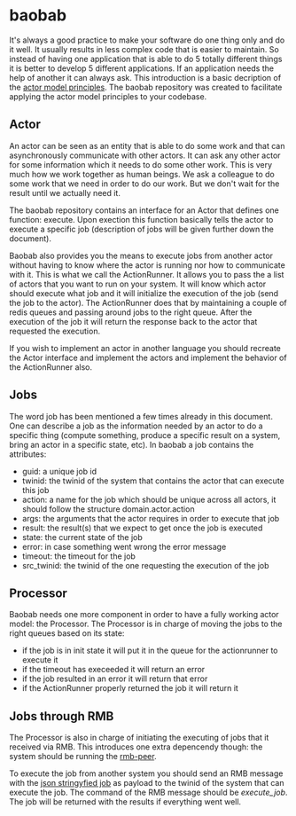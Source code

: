 # baobab

It's always a good practice to make your software do one thing only and do it well. It usually results in less complex code that is easier to maintain. So instead of having one application that is able to do 5 totally different things it is better to develop 5 different applications. If an application needs the help of another it can always ask. This introduction is a basic decription of the [actor model principles](https://www.oreilly.com/library/view/scala-reactive-programming/9781787288645/8253d31d-ed61-46c3-8c69-9d49d8d8ab07.xhtml). The baobab repository was created to facilitate applying the actor model principles to your codebase. 

## Actor

An actor can be seen as an entity that is able to do some work and that can asynchronously communicate with other actors. It can ask any other actor for some information which it needs to do some other work. This is very much how we work together as human beings. We ask a colleague to do some work that we need in order to do our work. But we don't wait for the result until we actually need it.

The baobab repository contains an interface for an Actor that defines one function: execute. Upon exection this function basically tells the actor to execute a specific job (description of jobs will be given further down the document).

Baobab also provides you the means to execute jobs from another actor without having to know where the actor is running nor how to communicate with it. This is what we call the ActionRunner. It allows you to pass the a list of actors that you want to run on your system. It will know which actor should execute what job and it will initialize the execution of the job (send the job to the actor). The ActionRunner does that by maintaining a couple of redis queues and passing around jobs to the right queue. After the execution of the job it will return the response back to the actor that requested the execution. 

If you wish to implement an actor in another language you should recreate the Actor interface and implement the actors and implement the behavior of the ActionRunner also.

## Jobs

The word job has been mentioned a few times already in this document. One can describe a job as the information needed by an actor to do a specific thing (compute something, produce a specific result on a system, bring an actor in a specific state, etc). In baobab a job contains the attributes:
- guid: a unique job id
- twinid: the twinid of the system that contains the actor that can execute this job
- action: a name for the job which should be unique across all actors, it should follow the structure domain.actor.action
- args: the arguments that the actor requires in order to execute that job
- result: the result(s) that we expect to get once the job is executed
- state: the current state of the job
- error: in case something went wrong the error message
- timeout: the timeout for the job
- src_twinid: the twinid of the one requesting the execution of the job

## Processor

Baobab needs one more component in order to have a fully working actor model: the Processor. The Processor is in charge of moving the jobs to the right queues based on its state:
- if the job is in init state it will put it in the queue for the actionrunner to execute it
- if the timeout has execeeded it will return an error
- if the job resulted in an error it will return that error
- if the ActionRunner properly returned the job it will return it

## Jobs through RMB
The Processor is also in charge of initiating the executing of jobs that it received via RMB. This introduces one extra depencendy though: the system should be running the [rmb-peer](https://github.com/threefoldtech/rmb-rs/releases). 

To execute the job from another system you should send an RMB message with the [json stringyfied job](jobs/model_json.v) as payload to the twinid of the system that can execute the job. The command of the RMB message should be *execute_job*. The job will be returned with the results if everything went well.


